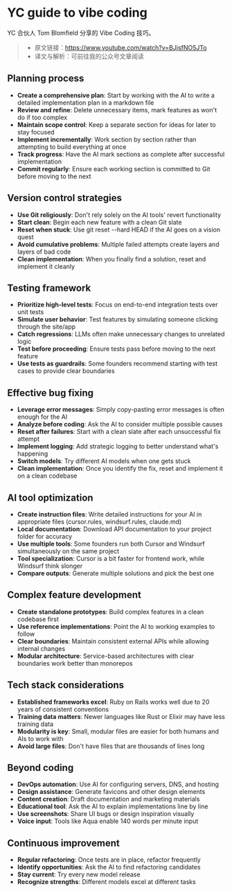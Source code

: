 # YC guide to vibe coding

YC 合伙人 Tom Blomfield 分享的 Vibe Coding 技巧。

> * 原文链接：https://www.youtube.com/watch?v=BJjsfNO5JTo
> * 译文与解析：可前往我的公众号文章阅读

## Planning process

*   **Create a comprehensive plan**: Start by working with the AI to write a detailed implementation plan in a markdown file
*   **Review and refine**: Delete unnecessary items, mark features as won't do if too complex
*   **Maintain scope control**: Keep a separate section for ideas for later to stay focused
*   **Implement incrementally**: Work section by section rather than attempting to build everything at once
*   **Track progress**: Have the AI mark sections as complete after successful implementation
*   **Commit regularly**: Ensure each working section is committed to Git before moving to the next

## Version control strategies

*   **Use Git religiously**: Don't rely solely on the AI tools' revert functionality
*   **Start clean**: Begin each new feature with a clean Git slate
*   **Reset when stuck**: Use git reset --hard HEAD if the AI goes on a vision quest
*   **Avoid cumulative problems**: Multiple failed attempts create layers and layers of bad code
*   **Clean implementation**: When you finally find a solution, reset and implement it cleanly

## Testing framework

*   **Prioritize high-level tests**: Focus on end-to-end integration tests over unit tests
*   **Simulate user behavior**: Test features by simulating someone clicking through the site/app
*   **Catch regressions**: LLMs often make unnecessary changes to unrelated logic
*   **Test before proceeding**: Ensure tests pass before moving to the next feature
*   **Use tests as guardrails**: Some founders recommend starting with test cases to provide clear boundaries

## Effective bug fixing

*   **Leverage error messages**: Simply copy-pasting error messages is often enough for the AI
*   **Analyze before coding**: Ask the AI to consider multiple possible causes
*   **Reset after failures**: Start with a clean slate after each unsuccessful fix attempt
*   **Implement logging**: Add strategic logging to better understand what's happening
*   **Switch models**: Try different AI models when one gets stuck
*   **Clean implementation**: Once you identify the fix, reset and implement it on a clean codebase

## AI tool optimization

*   **Create instruction files**: Write detailed instructions for your AI in appropriate files (cursor.rules, windsurf.rules, claude.md)
*   **Local documentation**: Download API documentation to your project folder for accuracy
*   **Use multiple tools**: Some founders run both Cursor and Windsurf simultaneously on the same project
*   **Tool specialization**: Cursor is a bit faster for frontend work, while Windsurf think slonger
*   **Compare outputs**: Generate multiple solutions and pick the best one

## Complex feature development

*   **Create standalone prototypes**: Build complex features in a clean codebase first
*   **Use reference implementations**: Point the AI to working examples to follow
*   **Clear boundaries**: Maintain consistent external APIs while allowing internal changes
*   **Modular architecture**: Service-based architectures with clear boundaries work better than monorepos

## Tech stack considerations

*   **Established frameworks excel**: Ruby on Rails works well due to 20 years of consistent conventions
*   **Training data matters**: Newer languages like Rust or Elixir may have less training data
*   **Modularity is key**: Small, modular files are easier for both humans and AIs to work with
*   **Avoid large files**: Don't have files that are thousands of lines long

## Beyond coding

*   **DevOps automation**: Use AI for configuring servers, DNS, and hosting
*   **Design assistance**: Generate favicons and other design elements
*   **Content creation**: Draft documentation and marketing materials
*   **Educational tool**: Ask the AI to explain implementations line by line
*   **Use screenshots**: Share UI bugs or design inspiration visually
*   **Voice input**: Tools like Aqua enable 140 words per minute input

## Continuous improvement

*   **Regular refactoring**: Once tests are in place, refactor frequently
*   **Identify opportunities**: Ask the AI to find refactoring candidates
*   **Stay current**: Try every new model release
*   **Recognize strengths**: Different models excel at different tasks